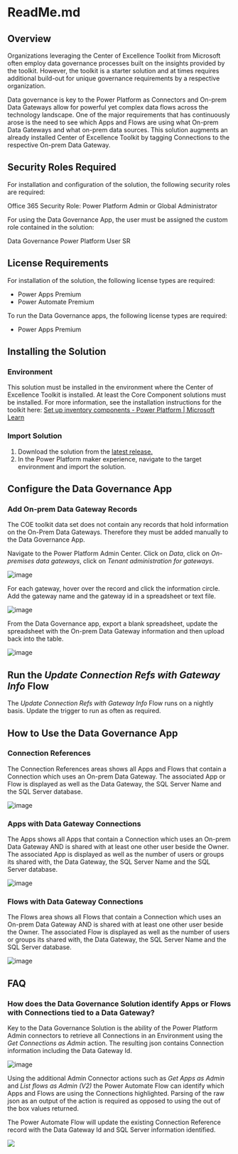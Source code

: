 # ReadMe.md

## Overview

Organizations leveraging the Center of Excellence Toolkit from Microsoft often employ data governance processes built on the insights provided by the toolkit. However, the toolkit is a starter solution and at times requires additional build-out for unique governance requirements by a respective organization.

Data governance is key to the Power Platform as Connectors and On-prem Data Gateways allow for powerful yet complex data flows across the technology landscape. One of the major requirements that has continuously arose is the need to see which Apps and Flows are using what On-prem Data Gateways and what on-prem data sources. This solution augments an already installed Center of Excellence Toolkit by tagging Connections to the respective On-prem Data Gateway.

## Security Roles Required

For installation and configuration of the solution, the following security roles are required:

Office 365 Security Role: Power Platform Admin or Global Administrator

For using the Data Governance App, the user must be assigned the custom role contained in the solution:

Data Governance Power Platform User SR

## License Requirements

For installation of the solution, the following license types are required:

- Power Apps Premium
- Power Automate Premium

To run the Data Governance apps, the following license types are required:

- Power Apps Premium

## Installing the Solution

### Environment

This solution must be installed in the environment where the Center of Excellence Toolkit is installed. At least the Core Component solutions must be installed. For more information, see the installation instructions for the toolkit here: [Set up inventory components - Power Platform | Microsoft Learn](https://learn.microsoft.com/en-us/power-platform/guidance/coe/setup-core-components)

### Import Solution

1. Download the solution from the [latest release.](https://github.com/v7herman4/COE-Toolkit-Data-Governance/releases)
2. In the Power Platform maker experience, navigate to the target environment and import the solution.

## Configure the Data Governance App

### Add On-prem Data Gateway Records

The COE toolkit data set does not contain any records that hold information on the On-Prem Data Gateways. Therefore they must be added manually to the Data Governance App.

Navigate to the Power Platform Admin Center. Click on _Data_, click on _On-premises data gateways_, click on _Tenant administration for gateways_.

![image](https://github.com/v7herman4/COE-Toolkit-Data-Governance/assets/89024016/1f154260-cef5-4dc5-8104-412d81053199)

For each gateway, hover over the record and click the information circle. Add the gateway name and the gateway id in a spreadsheet or text file.

![image](https://github.com/v7herman4/COE-Toolkit-Data-Governance/assets/89024016/43d1b2c6-77c0-4cce-9adb-d39cb649199e)


From the Data Governance app, export a blank spreadsheet, update the spreadsheet with the On-prem Data Gateway information and then upload back into the table.

![image](https://github.com/v7herman4/COE-Toolkit-Data-Governance/assets/89024016/3cfe31ca-550d-4a79-944d-c2223e25074b)

## Run the _Update Connection Refs with Gateway Info_ Flow

The _Update Connection Refs with Gateway Info_ Flow runs on a nightly basis. Update the trigger to run as often as required.

## How to Use the Data Governance App

### Connection References

The Connection References areas shows all Apps and Flows that contain a Connection which uses an On-prem Data Gateway. The associated App or Flow is displayed as well as the Data Gateway, the SQL Server Name and the SQL Server database.

![image](https://github.com/v7herman4/COE-Toolkit-Data-Governance/assets/89024016/c78f21d5-7856-47b4-aeaa-43bc2cfeb900)

### Apps with Data Gateway Connections

The Apps shows all Apps that contain a Connection which uses an On-prem Data Gateway AND is shared with at least one other user beside the Owner. The associated App is displayed as well as the number of users or groups its shared with, the Data Gateway, the SQL Server Name and the SQL Server database.

![image](https://github.com/v7herman4/COE-Toolkit-Data-Governance/assets/89024016/6339d0c8-6458-49e9-8825-4d4ff10dd6ce)

### Flows with Data Gateway Connections

The Flows area shows all Flows that contain a Connection which uses an On-prem Data Gateway AND is shared with at least one other user beside the Owner. The associated Flow is displayed as well as the number of users or groups its shared with, the Data Gateway, the SQL Server Name and the SQL Server database.

![image](https://github.com/v7herman4/COE-Toolkit-Data-Governance/assets/89024016/6744f3ef-cef8-452b-afc3-7d695b26e69e)

## FAQ

### How does the Data Governance Solution identify Apps or Flows with Connections tied to a Data Gateway?

Key to the Data Governance Solution is the ability of the Power Platform Admin connectors to retrieve all Connections in an Environment using the _Get Connections as Admin_ action. The resulting json contains Connection information including the Data Gateway Id.

![image](https://github.com/v7herman4/COE-Toolkit-Data-Governance/assets/89024016/d720f416-1483-4032-b258-e6d21d941874)

Using the additional Admin Connector actions such as _Get Apps as Admin_ and _List flows as Admin (V2)_ the Power Automate Flow can identify which Apps and Flows are using the Connections highlighted. Parsing of the raw json as an output of the action is required as opposed to using the out of the box values returned.

The Power Automate Flow will update the existing Connection Reference record with the Data Gateway Id and SQL Server information identified.

![](RackMultipart20231115-1-bogat7_html_a1bc3af9b93731bc.png)
